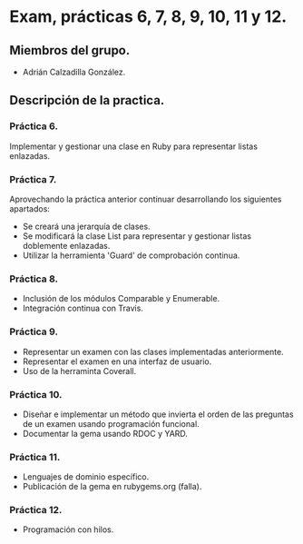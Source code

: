 # Exam, prácticas 6, 7, 8, 9, 10, 11 y 12.

## Miembros del grupo.
* Adrián Calzadilla González.

## Descripción de la practica.
### Práctica 6.
Implementar y gestionar una clase en Ruby para representar listas enlazadas.
### Práctica 7.
Aprovechando la práctica anterior continuar desarrollando los siguientes apartados:
* Se creará una jerarquía de clases.
* Se modificará la clase List para representar y gestionar listas doblemente enlazadas.
* Utilizar la herramienta 'Guard' de comprobación continua.

### Práctica 8.
* Inclusión de los módulos Comparable y Enumerable.
* Integración continua con Travis.

### Práctica 9.
* Representar un examen con las clases implementadas anteriormente.
* Representar el examen en una interfaz de usuario.
* Uso de la herraminta Coverall.

### Práctica 10.
* Diseñar e implementar un método que invierta el orden de las preguntas de un examen usando programación funcional.
* Documentar la gema usando RDOC y YARD.

### Práctica 11.
* Lenguajes de dominio específico.
* Publicación de la gema en rubygems.org (falla).

### Práctica 12.
* Programación con hilos.
